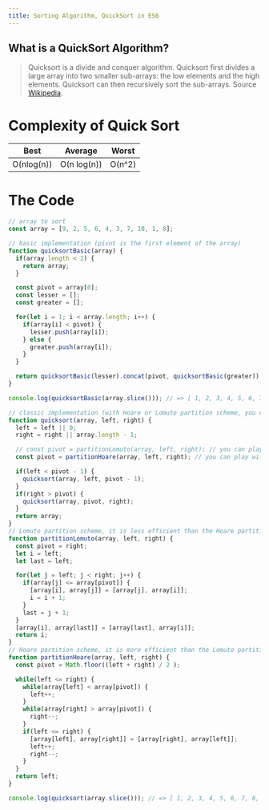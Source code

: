 ```yaml
---
title: Sorting Algorithm, QuickSort in ES6
---
```

## What is a QuickSort Algorithm?
>Quicksort is a divide and conquer algorithm. Quicksort first divides a large array into two smaller sub-arrays: the low elements and the high elements. Quicksort can then recursively sort the sub-arrays. Source [Wikipedia](https://en.wikipedia.org/wiki/Quicksort).



# Complexity of Quick Sort
| Best          | Average       | Worst      |
| ------------- |:-------------:| :---------:|
|  O(nlog(n))   |   O(n log(n)) | O(n^2)     |


# The Code

```javascript
// array to sort
const array = [9, 2, 5, 6, 4, 3, 7, 10, 1, 8];

// basic implementation (pivot is the first element of the array)
function quicksortBasic(array) {
  if(array.length < 2) {
    return array;
  }

  const pivot = array[0];
  const lesser = [];
  const greater = [];

  for(let i = 1; i < array.length; i++) {
    if(array[i] < pivot) {
      lesser.push(array[i]);
    } else {
      greater.push(array[i]);
    }
  }

  return quicksortBasic(lesser).concat(pivot, quicksortBasic(greater));
}

console.log(quicksortBasic(array.slice())); // => [ 1, 2, 3, 4, 5, 6, 7, 8, 9, 10 ]

// classic implementation (with Hoare or Lomuto partition scheme, you can comment either one method or the other to see the difference)
function quicksort(array, left, right) {
  left = left || 0;
  right = right || array.length - 1;

  // const pivot = partitionLomuto(array, left, right); // you can play with both partition
  const pivot = partitionHoare(array, left, right); // you can play with both partition

  if(left < pivot - 1) {
    quicksort(array, left, pivot - 1);
  }
  if(right > pivot) {
    quicksort(array, pivot, right);
  }
  return array;
}
// Lomuto partition scheme, it is less efficient than the Hoare partition scheme
function partitionLomuto(array, left, right) {
  const pivot = right;
  let i = left;
  let last = left;

  for(let j = left; j < right; j++) {
    if(array[j] <= array[pivot]) {
      [array[i], array[j]] = [array[j], array[i]];
      i = i + 1;
    }
    last = j + 1;
  }
  [array[i], array[last]] = [array[last], array[i]];
  return i;
}
// Hoare partition scheme, it is more efficient than the Lomuto partition scheme because it does three times fewer swaps on average
function partitionHoare(array, left, right) {
  const pivot = Math.floor((left + right) / 2 );

  while(left <= right) {
    while(array[left] < array[pivot]) {
      left++;
    }
    while(array[right] > array[pivot]) {
      right--;
    }
    if(left <= right) {
      [array[left], array[right]] = [array[right], array[left]];
      left++;
      right--;
    }
  }
  return left;
}

console.log(quicksort(array.slice())); // => [ 1, 2, 3, 4, 5, 6, 7, 8, 9, 10 ]
```

